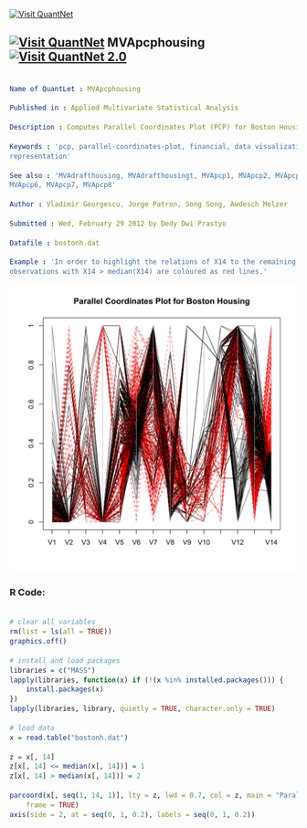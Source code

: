 
[<img src="https://github.com/QuantLet/Styleguide-and-FAQ/blob/master/pictures/banner.png" width="888" alt="Visit QuantNet">](http://quantlet.de/)

## [<img src="https://github.com/QuantLet/Styleguide-and-FAQ/blob/master/pictures/qloqo.png" alt="Visit QuantNet">](http://quantlet.de/) **MVApcphousing** [<img src="https://github.com/QuantLet/Styleguide-and-FAQ/blob/master/pictures/QN2.png" width="60" alt="Visit QuantNet 2.0">](http://quantlet.de/)

```yaml

Name of QuantLet : MVApcphousing

Published in : Applied Multivariate Statistical Analysis

Description : Computes Parallel Coordinates Plot (PCP) for Boston Housing data.

Keywords : 'pcp, parallel-coordinates-plot, financial, data visualization, plot, graphical
representation'

See also : 'MVAdrafthousing, MVAdrafthousingt, MVApcp1, MVApcp2, MVApcp3, MVApcp4, MVApcp5,
MVApcp6, MVApcp7, MVApcp8'

Author : Vladimir Georgescu, Jorge Patron, Song Song, Awdesch Melzer

Submitted : Wed, February 29 2012 by Dedy Dwi Prastyo

Datafile : bostonh.dat

Example : 'In order to highlight the relations of X14 to the remaining 13 variables all the
observations with X14 > median(X14) are coloured as red lines.'

```

![Picture1](MVApcphousing.png)


### R Code:
```r

# clear all variables
rm(list = ls(all = TRUE))
graphics.off()

# install and load packages
libraries = c("MASS")
lapply(libraries, function(x) if (!(x %in% installed.packages())) {
    install.packages(x)
})
lapply(libraries, library, quietly = TRUE, character.only = TRUE)

# load data
x = read.table("bostonh.dat")

z = x[, 14]
z[x[, 14] <= median(x[, 14])] = 1
z[x[, 14] > median(x[, 14])] = 2

parcoord(x[, seq(1, 14, 1)], lty = z, lwd = 0.7, col = z, main = "Parallel Coordinates Plot for Boston Housing", 
    frame = TRUE)
axis(side = 2, at = seq(0, 1, 0.2), labels = seq(0, 1, 0.2)) 

```
